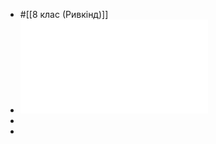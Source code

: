 - #[[8 клас (Ривкінд)]]
- ![8 кл.Підсумковий тест "Опрацювання мультимед.pdf](../assets/8_кл.Підсумковий_тест_"Опрацювання_мультимед_1669887262554_0.pdf)
-
-